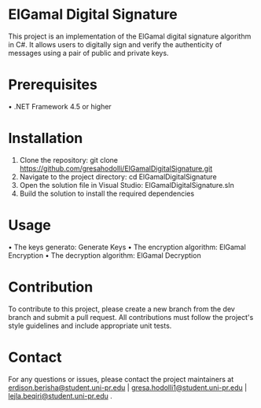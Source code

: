 # ElGamal Digital Signature
This project is an implementation of the ElGamal digital signature algorithm in C#. It allows users to digitally sign and verify the authenticity of messages using a pair of public and private keys.
# Prerequisites
•	.NET Framework 4.5 or higher
# Installation
1.	Clone the repository: git clone https://github.com/gresahodolli/ElGamalDigitalSignature.git
2.	Navigate to the project directory: cd ElGamalDigitalSignature 
3.	Open the solution file in Visual Studio: ElGamalDigitalSignature.sln
4.	Build the solution to install the required dependencies
# Usage
•	The keys generato: Generate Keys
•	The encryption algorithm: ElGamal Encryption
•	The decryption algorithm: ElGamal Decryption
# Contribution
To contribute to this project, please create a new branch from the dev branch and submit a pull request. All contributions must follow the project's style guidelines and include appropriate unit tests.
# Contact
For any questions or issues, please contact the project maintainers at erdison.berisha@student.uni-pr.edu | gresa.hodolli1@student.uni-pr.edu | lejla.beqiri@student.uni-pr.edu .
